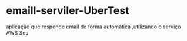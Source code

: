 # emaill-serviler-UberTest
aplicação que responde email de forma automática ,utilizando o serviço AWS Ses
